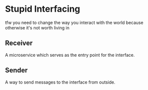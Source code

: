 # Stupid Interfacing
tfw you need to change the way you interact with the world because otherwise it's not worth living in

## Receiver
A microservice which serves as the entry point for the interface.

## Sender
A way to send messages to the interface from outside.
